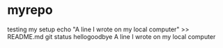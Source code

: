 # myrepo
testing my setup
echo "A line I wrote on my local computer" >> README.md
git status
hellogoodbye
A line I wrote on my local computer
